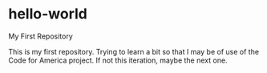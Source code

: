 # hello-world
My First Repository

This is my first repository. Trying to learn a bit so that I may be of use of the Code for America project. 
If not this iteration, maybe the next one. 
